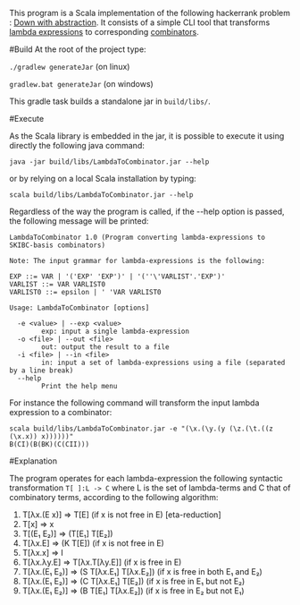 
This program is a Scala implementation of the following hackerrank problem : [Down with abstraction](https://www.hackerrank.com/challenges/down-with-abstractions). It consists of a simple CLI tool that transforms [lambda expressions](https://en.wikipedia.org/wiki/Lambda_calculus) to corresponding [combinators](https://en.wikipedia.org/wiki/Combinatory_logic).


#Build
At the root of the project type:

```./gradlew generateJar``` (on linux)

```gradlew.bat generateJar``` (on windows)

This gradle task builds a standalone jar in `build/libs/`. 


#Execute

As the Scala library is embedded in the jar, it is possible to execute it using directly the following java command:

```java -jar build/libs/LambdaToCombinator.jar --help```

or by relying on a local Scala installation by typing:

```scala build/libs/LambdaToCombinator.jar --help```

Regardless of the way the program is called, if the --help option is passed, the following message will be printed:

```
LambdaToCombinator 1.0 (Program converting lambda-expressions to SKIBC-basis combinators)

Note: The input grammar for lambda-expressions is the following:

EXP ::= VAR | '('EXP' 'EXP')' | '(''\'VARLIST'.'EXP')' 
VARLIST ::= VAR VARLIST0
VARLIST0 ::= epsilon | ' 'VAR VARLIST0 

Usage: LambdaToCombinator [options]

  -e <value> | --exp <value>
        exp: input a single lambda-expression
  -o <file> | --out <file>
        out: output the result to a file
  -i <file> | --in <file>
        in: input a set of lambda-expressions using a file (separated by a line break)
  --help
        Print the help menu
```

For instance the following command will transform the input lambda expression to a combinator:

```
scala build/libs/LambdaToCombinator.jar -e "(\x.(\y.(y (\z.(\t.((z (\x.x)) x))))))"
B(CI)(B(BK)(C(CII)))
```


#Explanation

The program operates for each lambda-expression the following syntactic transformation `T[ ]:L -> C` where L is the set of lambda-terms and C that of combinatory terms, according to the following algorithm:

1. T[λx.(E x)] => T\[E\] (if x is not free in E)    [eta-reduction] 
2. T[x] => x
3. T[(E₁ E₂)] => (T[E₁] T[E₂])
4. T[λx.E] => (K T[E]) (if x is not free in E)
5. T[λx.x] => I
6. T[λx.λy.E] => T\[λx.T\[λy.E\]\] (if x is free in E)
7. T[λx.(E₁ E₂)] => (S T[λx.E₁] T[λx.E₂]) (if x is free in both E₁ and E₂)
8. T[λx.(E₁ E₂)] => (C T[λx.E₁] T[E₂]) (if x is free in E₁ but not E₂)
9. T[λx.(E₁ E₂)] => (B T[E₁] T[λx.E₂]) (if x is free in E₂ but not E₁)
